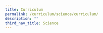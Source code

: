 ```yaml
---
title: Curriculum
permalink: /curriculum/science/curriculum/
description: ""
third_nav_title: Science
---
```

